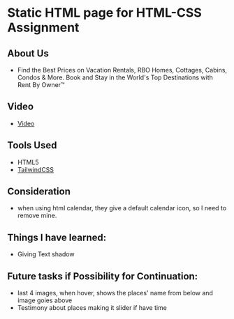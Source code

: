 # Static HTML page for HTML-CSS Assignment

## About Us

- Find the Best Prices on Vacation Rentals, RBO Homes, Cottages, Cabins, Condos & More. Book and Stay in the World's Top Destinations with Rent By Owner™

## Video

- [Video](https://youtu.be/yh6Zcd6vU34)

## Tools Used

- HTML5
- [TailwindCSS](https://tailwindcss.com/)

## Consideration

- when using html calendar, they give a default calendar icon, so I need to remove mine.

## Things I have learned:
- Giving Text shadow

## Future tasks if Possibility for Continuation:

- last 4 images, when hover, shows the places' name from below and image goies above
- Testimony about places making it slider if have time
